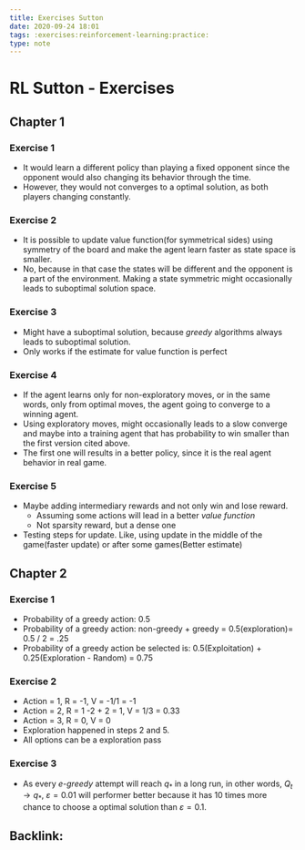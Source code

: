 ```yaml
---
title: Exercises Sutton
date: 2020-09-24 18:01
tags: :exercises:reinforcement-learning:practice:
type: note
---
```


# RL Sutton - Exercises #

## Chapter 1

### Exercise 1

* It would learn a different policy than playing a fixed opponent since the opponent would also changing its behavior
through the time.
* However, they would not converges to a optimal solution, as both players changing constantly.

### Exercise 2

* It is possible to update value function(for symmetrical sides) using symmetry of the board and make the agent learn faster as state space is
  smaller.
* No, because in that case the states will be different and the opponent is a part of the environment. Making a state
  symmetric might occasionally leads to suboptimal solution space.

### Exercise 3

* Might have a suboptimal solution, because *greedy* algorithms always leads to suboptimal solution.
* Only works if the estimate for value function is perfect

### Exercise 4

* If the agent learns only for non-exploratory moves, or in the same words, only from optimal moves, the agent going to
  converge to a winning agent.
* Using exploratory moves, might occasionally leads to a slow converge and maybe into a training agent that has
  probability to win smaller than the first version cited above.
* The first one will results in a better policy, since it is the real agent behavior in real game.

### Exercise 5

* Maybe adding intermediary rewards and not only win and lose reward.
    - Assuming some actions will lead in a better *value function*
    - Not sparsity reward, but a dense one
* Testing steps for update. Like, using update in the middle of the game(faster update) or after some games(Better estimate)


## Chapter 2

### Exercise 1

* Probability of a greedy action: 0.5
* Probability of a greedy action: non-greedy + greedy = 0.5(exploration)= 0.5 / 2 = .25
* Probability of a greedy action be selected is: 0.5(Exploitation) + 0.25(Exploration - Random) = 0.75

### Exercise 2

* Action = 1, R = -1, V = -1/1 = -1
* Action = 2, R = 1 -2 + 2 = 1, V = 1/3 = 0.33
* Action = 3, R = 0, V = 0
* Exploration happened in steps 2 and 5.
* All options can be a exploration pass

### Exercise 3

* As every *e-greedy* attempt will reach $q_{*}$ in a long run, in other words, $Q_{t} \rightarrow q_{*}$,
  $\varepsilon = 0.01$ will performer better because it has 10 times more chance to choose a optimal solution than
  $\varepsilon = 0.1$. 




Backlink:
----
